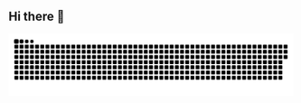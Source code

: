 ## Hi there 👋
<picture>
  <source media="(prefers-color-scheme: dark)" srcset="https://raw.githubusercontent.com/Heather-HX/Heather-HX/output/github-contribution-grid-snake-dark.svg">
  <source media="(prefers-color-scheme: light)" srcset="https://raw.githubusercontent.com/Heather-HX/Heather-HX/output/github-contribution-grid-snake.svg">
  <img alt="github contribution grid snake animation" src="https://raw.githubusercontent.com/Heather-HX/Heather-HX/output/github-contribution-grid-snake.svg">
</picture>
<!--
**NaomiHX/NaomiHX** is a ✨ _special_ ✨ repository because its `README.md` (this file) appears on your GitHub profile.

Here are some ideas to get you started:

- 🔭 I’m currently working on ...
- 🌱 I’m currently learning ...
- 👯 I’m looking to collaborate on ...
- 🤔 I’m looking for help with ...
- 💬 Ask me about ...
- 📫 How to reach me: ...
- 😄 Pronouns: ...
- ⚡ Fun fact: ...
-->
